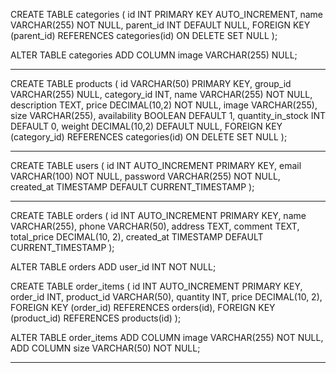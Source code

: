 CREATE TABLE categories (
id INT PRIMARY KEY AUTO_INCREMENT,
name VARCHAR(255) NOT NULL,
parent_id INT DEFAULT NULL,
FOREIGN KEY (parent_id) REFERENCES categories(id) ON DELETE SET NULL
);

ALTER TABLE categories ADD COLUMN image VARCHAR(255) NULL;

---

CREATE TABLE products (
id VARCHAR(50) PRIMARY KEY,
group_id VARCHAR(255) NULL,
category_id INT,
name VARCHAR(255) NOT NULL,
description TEXT,
price DECIMAL(10,2) NOT NULL,
image VARCHAR(255),
size VARCHAR(255),
availability BOOLEAN DEFAULT 1,
quantity_in_stock INT DEFAULT 0,
weight DECIMAL(10,2) DEFAULT NULL,
FOREIGN KEY (category_id) REFERENCES categories(id) ON DELETE SET NULL
);

---

CREATE TABLE users (
id INT AUTO_INCREMENT PRIMARY KEY,
email VARCHAR(100) NOT NULL,
password VARCHAR(255) NOT NULL,
created_at TIMESTAMP DEFAULT CURRENT_TIMESTAMP
);

---

CREATE TABLE orders (
id INT AUTO_INCREMENT PRIMARY KEY,
name VARCHAR(255),
phone VARCHAR(50),
address TEXT,
comment TEXT,
total_price DECIMAL(10, 2),
created_at TIMESTAMP DEFAULT CURRENT_TIMESTAMP
);

ALTER TABLE orders ADD user_id INT NOT NULL;

CREATE TABLE order_items (
id INT AUTO_INCREMENT PRIMARY KEY,
order_id INT,
product_id VARCHAR(50),
quantity INT,
price DECIMAL(10, 2),
FOREIGN KEY (order_id) REFERENCES orders(id),
FOREIGN KEY (product_id) REFERENCES products(id)
);

ALTER TABLE order_items
ADD COLUMN image VARCHAR(255) NOT NULL,
ADD COLUMN size VARCHAR(50) NOT NULL;

---
